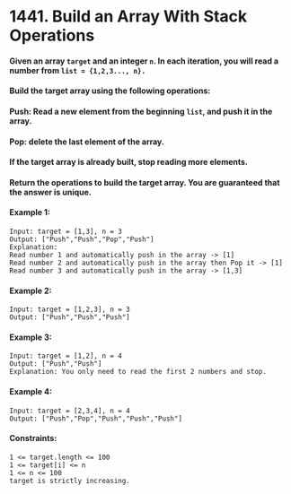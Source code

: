 # 1441. Build an Array With Stack Operations

#### Given an array `target` and an integer `n`. In each iteration, you will read a number from  `list = {1,2,3..., n}.`

#### Build the target array using the following operations: 

#### Push: Read a new element from the beginning `list`, and push it in the array.

#### Pop: delete the last element of the array.

#### If the target array is already built, stop reading more elements.

#### Return the operations to build the target array. You are guaranteed that the answer is unique.





#### Example 1:
```
Input: target = [1,3], n = 3
Output: ["Push","Push","Pop","Push"]
Explanation: 
Read number 1 and automatically push in the array -> [1]
Read number 2 and automatically push in the array then Pop it -> [1]
Read number 3 and automatically push in the array -> [1,3]
```

#### Example 2:
```
Input: target = [1,2,3], n = 3
Output: ["Push","Push","Push"]
```

#### Example 3:
```
Input: target = [1,2], n = 4
Output: ["Push","Push"]
Explanation: You only need to read the first 2 numbers and stop.
```

#### Example 4:
```
Input: target = [2,3,4], n = 4
Output: ["Push","Pop","Push","Push","Push"]
```

#### Constraints: 
```
1 <= target.length <= 100
1 <= target[i] <= n
1 <= n <= 100
target is strictly increasing.
```